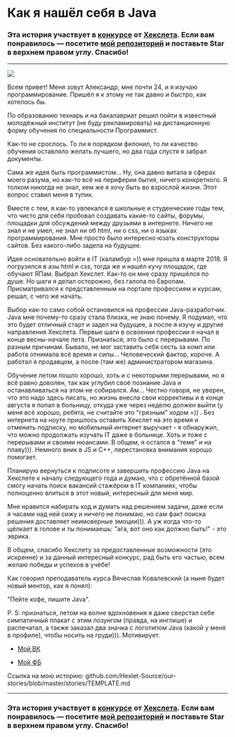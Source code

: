 # Как я нашёл себя в Java

### Эта история участвует в [конкурсе](mystory.hexlet.io) от [Хекслета](ru.hexlet.io). Если вам понравилось — посетите [мой репозиторий](github.com/Hexlet/our-stories) и поставьте Star в верхнем правом углу. Спасибо!

---

![](https://github.com/YolgaDev/our-stories/blob/master/stories/images/Poster%20Java.jpg?raw=True) 

Всем привет! Меня зовут Александр, мне почти 24, и я изучаю программирование. Пришёл я к этому не так давно и быстро, как хотелось бы. 

По образованию технарь и на бакалавриат решил пойти в известный молодёжный институт (не буду рекламировать) на дистанционную форму обучения по специальности Программист. 

Как-то не срослось. То ли я порядком филонил, то ли качество обучения оставляло желать лучшего, но два года спустя я забрал документы.

Сама же идея быть программистом... Ну, она давно витала в сферах моего разума, но как-то всё на периферии бытия, ничего конкретного. Я толком никогда не знал, кем же я хочу быть во взрослой жизни. Этот вопрос ставил меня в тупик.

Вместе с тем, я как-то увлекался в школьные и студенческие годы тем, что чисто для себя пробовал создавать какие-то сайты, форумы, площадки для обсуждений между друзьями в интернете. Ничего не знал и не умел, не знал ни об html, ни о css, ни о языках программирования. Мне просто было интересно юзать конструкторы сайтов. Без какого-либо задела на будущее. 

Идея основательно войти в IT (каламбур =)) мне пришла в марте 2018. Я погрузился в азы html и css, тогда же и нашёл кучу площадок, где обучают ЯПам. Выбрал Хекслет. Как-то он мне сразу пришёлся по душе. Но шаги я делал осторожно, без галопа по Европам. Присматривался к представленным на портале профессиям и курсам, решал, с чего же начать.

Выбор как-то само собой остановился на профессии Java-разработчик. Java мне почему-то сразу стала близка, не знаю почему. Я подумал, что это будет отличный старт и задел на будущее, а после я изучу и другие направления Хекслета. Первые шаги в освоении профессии я начал в конце весны-начале лета. Признаться, это было с перерывами. По разным причинам. Бывало, не мог заставить себя сесть за комп или работа отнимала всё время и силы... Человеческий фактор, короче. А работал я продавцом, а после (там же) администратором магазина.

Обучение летом пошло хорошо, хоть и с некоторыми перерывами, но я всё равно доволен, так как углубил своё познание Java и останавливаться на этом не собирался. Ам... Честно говоря, не уверен, что это надо здесь писать, но жизнь внесла свои коррективы и в конце августа я попал в больницу, откуда уже через неделю должен выйти (у меня всё хорошо, ребята, не считайте это "грязным" ходом =)) . Без интернета на ноуте пришлось оставить Хекслет на это время и отменить подписку, но мобильный интернет выручает - я обнаружил, что можно продолжать изучать IT даже в больнице. Хоть и тоже с перерывами и своими нюансами. В общем, я остался в "теме" и на плаву))). Немного вник в JS и C++, перестановка внимания хорошо помогает. 

Планирую вернуться к подписоте и завершить профессию Java на Хекслете к началу следующего года и думаю, что с обретённой базой смогу начать поиск вакансий стажёром в IT компаниях, чтобы полноценно влиться в этот новый, интересный для меня мир. 

Мне нравится набирать код и думать над решением задачи, даже если я часами над ней сижу и ничего не понимаю, но сам факт поиска решения доставляет неимоверные эмоции))). А уж когда что-то щёлкает в голове и ты понимаешь: "ага, вот оно как должно быть!" - это эврика.

В общем, спасибо Хекслету за предоставленные возможности (это искренне) и за данный интересный конкурс, рад быть его частью, всем желаю победы и успехов в учёбе! 

Как говорил преподаватель курса Вячеслав Ковалевский (а ныне будет новый ментор, как я понял):

"Пейте кофе, пишите Java".

P. S: признаться, летом на волне вдохновения я даже сверстал себе симпатичный плакат с этим лозунгом (правда, на инглише) и распечатал, а также заказал два значка с логотипом Java (какой у меня в профиле), чтобы носить на груди))). Мотивирует.

- [Мой ВК](https://vk.com/ahmyolen) 

- [Мой ФБ](https://facebook.com/yargawriter)

Ссылка на мою историю: github.com/Hexlet-Source/our-stories/blob/master/stories/TEMPLATE.md

---

### Эта история участвует в [конкурсе](mystory.hexlet.io) от [Хекслета](ru.hexlet.io). Если вам понравилось — посетите [мой репозиторий](github.com/Hexlet/our-stories) и поставьте Star в верхнем правом углу. Спасибо!

